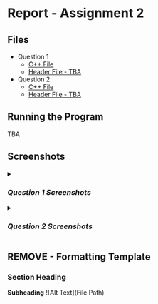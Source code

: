 # Report - Assignment 2

## Files
* Question 1
  * [C++ File](Question1/a2_question_1.cpp)
  * [Header File - TBA](File)
* Question 2
  * [C++ File](Question2/a2_question_2.cpp)
  * [Header File - TBA](File)

## Running the Program
TBA

## Screenshots

<details>
<summary><h3><i>Question 1 Screenshots</i></h3></summary>

Start typing here

</details>

<details>
<summary><h3><i>Question 2 Screenshots</i></h3></summary>

### Question 2 Screenshots
Start typing here

</details>

## REMOVE - Formatting Template 
### Section Heading
**Subheading**
![Alt Text](File Path)